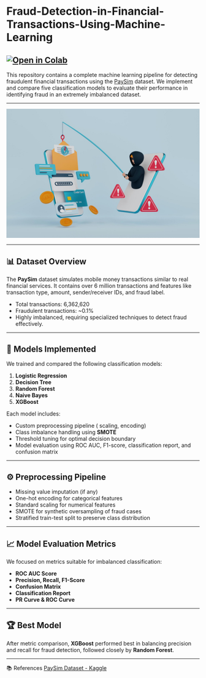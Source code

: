 # Fraud-Detection-in-Financial-Transactions-Using-Machine-Learning

[![Open in Colab](https://img.shields.io/badge/Open%20in-Colab-ff69b4.svg)]([https://colab.research.google.com/your_notebook_link_here](https://colab.research.google.com/drive/1EuxqO-rxH7fKSH2RPZaTEi8l_v8c6olA#scrollTo=26GsVX6fxRju))
---
This repository contains a complete machine learning pipeline for detecting fraudulent financial transactions using the [PaySim](https://www.kaggle.com/datasets/ealaxi/paysim1) dataset. 
We implement and compare five classification models to evaluate their performance in identifying fraud in an extremely imbalanced dataset.

---

![Fraud-Detection](https://github.com/ABUALHUSSEIN/Fraud-Detection-in-Financial-Transactions-Using-Machine-Learning/blob/main/Fraud_Detection.jpg)

---
## 📊 Dataset Overview

The **PaySim** dataset simulates mobile money transactions similar to real financial services. It contains over 6 million transactions and features like transaction type, amount, sender/receiver IDs, and fraud label.

- Total transactions: 6,362,620  
- Fraudulent transactions: ~0.1%  
- Highly imbalanced, requiring specialized techniques to detect fraud effectively.

---

## 🧪 Models Implemented

We trained and compared the following classification models:

1. **Logistic Regression**
2. **Decision Tree**
3. **Random Forest**
4. **Naive Bayes**
5. **XGBoost**

Each model includes:
- Custom preprocessing pipeline ( scaling, encoding)
- Class imbalance handling using **SMOTE**
- Threshold tuning for optimal decision boundary
- Model evaluation using ROC AUC, F1-score, classification report, and confusion matrix

---

## ⚙️ Preprocessing Pipeline

- Missing value imputation (if any)
- One-hot encoding for categorical features
- Standard scaling for numerical features
- SMOTE for synthetic oversampling of fraud cases
- Stratified train-test split to preserve class distribution

---

## 📈 Model Evaluation Metrics

We focused on metrics suitable for imbalanced classification:

- **ROC AUC Score**
- **Precision, Recall, F1-Score**
- **Confusion Matrix**
- **Classification Report**
- **PR Curve & ROC Curve**

---

## 🏆 Best Model

After metric comparison, **XGBoost** performed best in balancing precision and recall for fraud detection, followed closely by **Random Forest**.

---

📚 References
[PaySim Dataset - Kaggle](https://www.kaggle.com/datasets/ealaxi/paysim1)





